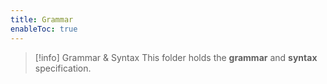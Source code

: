 ```yaml
---
title: Grammar
enableToc: true
---
```


> [!info] Grammar & Syntax
> This folder holds the **grammar** and **syntax** specification.
